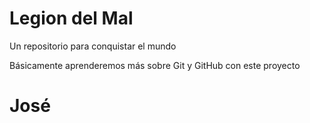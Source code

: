 # Legion del Mal
Un repositorio para conquistar el mundo

Básicamente aprenderemos más sobre Git y GitHub con este proyecto

# José
